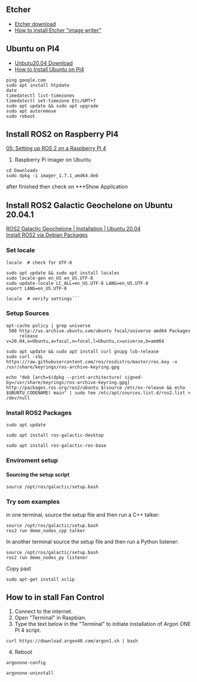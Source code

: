 ## Etcher
* [Etcher download](https://www.balena.io/etcher/)
* [How to install Etcher "image writer"](https://linuxhint.com/etcher-image-writer-ubuntu-burn-images/)
## Ubuntu on PI4
* [Unbutu20.04 Download](https://ubuntu.com/download/raspberry-pi)
* [How to Install Ubuntu on PI4](https://www.youtube.com/watch?v=1-IiLA8chCA)

```
ping google.com
sudo apt install htpdate
date
timedatectl list-timezones
timedatectl set-timezone Etc/GMT+7
sudo apt update && sudo apt upgrade
sudo apt autoremove
sudo reboot
```
## Install ROS2 on Raspberry PI4
[05: Setting up ROS 2 on a Raspberry PI 4](https://www.youtube.com/watch?v=eCknRpMj9uc)<br>
1. Raspberry Pi imager on Ubuntu
```
cd Downloads
sudo dpkg -i imager_1.7.1_amd64.deb
```
 after finished then check on ***Show Application

## Install ROS2 Galactic Geochelone on Ubuntu 20.04.1
[ROS2 Galactic Geochelone | Installation | Ubuntu 20.04](https://www.youtube.com/watch?v=B8RIE0obHqw) <br>
[Install ROS2 via Debian Packages](https://docs.ros.org/en/galactic/Installation/Ubuntu-Install-Debians.html)
### Set locale
```
locale  # check for UTF-8

sudo apt update && sudo apt install locales
sudo locale-gen en_US en_US.UTF-8
sudo update-locale LC_ALL=en_US.UTF-8 LANG=en_US.UTF-8
export LANG=en_US.UTF-8

locale  # verify settings```

```
### Setup Sources
```
apt-cache policy | grep universe
 500 http://us.archive.ubuntu.com/ubuntu focal/universe amd64 Packages
     release v=20.04,o=Ubuntu,a=focal,n=focal,l=Ubuntu,c=universe,b=amd64
```
```
sudo apt update && sudo apt install curl gnupg lsb-release
sudo curl -sSL https://raw.githubusercontent.com/ros/rosdistro/master/ros.key -o /usr/share/keyrings/ros-archive-keyring.gpg
```
```
echo "deb [arch=$(dpkg --print-architecture) signed-by=/usr/share/keyrings/ros-archive-keyring.gpg] http://packages.ros.org/ros2/ubuntu $(source /etc/os-release && echo $UBUNTU_CODENAME) main" | sudo tee /etc/apt/sources.list.d/ros2.list > /dev/null
```

### Install ROS2 Packages
```
sudo apt update
```
```
sudo apt install ros-galactic-desktop
```
```
sudo apt install ros-galactic-ros-base
```
### Enviroment setup
#### Sourcing the setup script
```
source /opt/ros/galactic/setup.bash
```
### Try som examples
in one terminal, source the setup file and then run a C++ 
talker:
```
source /opt/ros/galactic/setup.bash
ros2 run demo_nodes_cpp talker
```
In another terminal source the setup file and then run a Python
listener:
```
source /opt/ros/galactic/setup.bash
ros2 run demo_nodes_py listener
```
Copy past
```
sudo apt-get install xclip
```












## How to in stall Fan Control
1. Connect to the internet.
2. Open "Terminal" in Raspbian.
3. Type the text below in the "Terminal" to initiate installation of Argon ONE PI 4 script.
```
curl https://download.argon40.com/argon1.sh | bash
```
4. Reboot
```
argonone-config
```
```
argonone-uninstall
```
